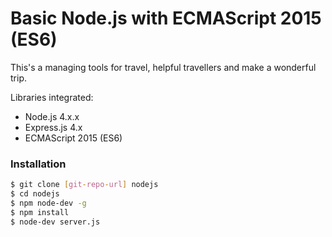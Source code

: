 # Basic Node.js with ECMAScript 2015 (ES6)

This's a managing tools for travel, helpful travellers and make a wonderful trip.

Libraries integrated:
- Node.js 4.x.x
- Express.js 4.x
- ECMAScript 2015 (ES6)

### Installation

```sh
$ git clone [git-repo-url] nodejs
$ cd nodejs
$ npm node-dev -g
$ npm install
$ node-dev server.js
```